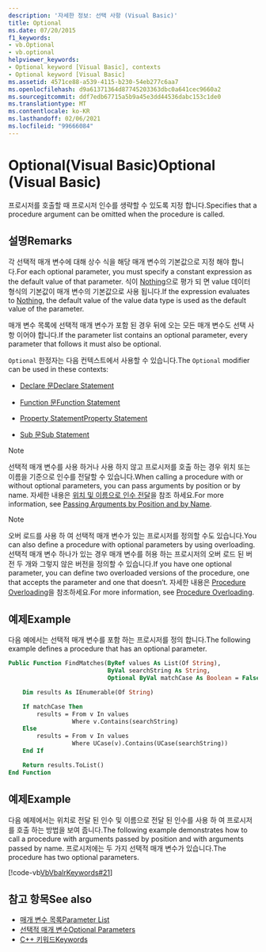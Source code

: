 ```yaml
---
description: '자세한 정보: 선택 사항 (Visual Basic)'
title: Optional
ms.date: 07/20/2015
f1_keywords:
- vb.Optional
- vb.optional
helpviewer_keywords:
- Optional keyword [Visual Basic], contexts
- Optional keyword [Visual Basic]
ms.assetid: 4571ce88-a539-4115-b230-54eb277c6aa7
ms.openlocfilehash: d9a61371364d87745203363dbc0a641cec9660a2
ms.sourcegitcommit: ddf7edb67715a5b9a45e3dd44536dabc153c1de0
ms.translationtype: MT
ms.contentlocale: ko-KR
ms.lasthandoff: 02/06/2021
ms.locfileid: "99666084"
---
```

# <a name="optional-visual-basic"></a><span data-ttu-id="0b5dd-103">Optional(Visual Basic)</span><span class="sxs-lookup"><span data-stu-id="0b5dd-103">Optional (Visual Basic)</span></span>

<span data-ttu-id="0b5dd-104">프로시저를 호출할 때 프로시저 인수를 생략할 수 있도록 지정 합니다.</span><span class="sxs-lookup"><span data-stu-id="0b5dd-104">Specifies that a procedure argument can be omitted when the procedure is called.</span></span>

## <a name="remarks"></a><span data-ttu-id="0b5dd-105">설명</span><span class="sxs-lookup"><span data-stu-id="0b5dd-105">Remarks</span></span>

<span data-ttu-id="0b5dd-106">각 선택적 매개 변수에 대해 상수 식을 해당 매개 변수의 기본값으로 지정 해야 합니다.</span><span class="sxs-lookup"><span data-stu-id="0b5dd-106">For each optional parameter, you must specify a constant expression as the default value of that parameter.</span></span> <span data-ttu-id="0b5dd-107">식이 [Nothing](../nothing.md)으로 평가 되 면 value 데이터 형식의 기본값이 매개 변수의 기본값으로 사용 됩니다.</span><span class="sxs-lookup"><span data-stu-id="0b5dd-107">If the expression evaluates to [Nothing](../nothing.md), the default value of the value data type is used as the default value of the parameter.</span></span>

<span data-ttu-id="0b5dd-108">매개 변수 목록에 선택적 매개 변수가 포함 된 경우 뒤에 오는 모든 매개 변수도 선택 사항 이어야 합니다.</span><span class="sxs-lookup"><span data-stu-id="0b5dd-108">If the parameter list contains an optional parameter, every parameter that follows it must also be optional.</span></span>

<span data-ttu-id="0b5dd-109">`Optional` 한정자는 다음 컨텍스트에서 사용할 수 있습니다.</span><span class="sxs-lookup"><span data-stu-id="0b5dd-109">The `Optional` modifier can be used in these contexts:</span></span>

- [<span data-ttu-id="0b5dd-110">Declare 문</span><span class="sxs-lookup"><span data-stu-id="0b5dd-110">Declare Statement</span></span>](../statements/declare-statement.md)

- [<span data-ttu-id="0b5dd-111">Function 문</span><span class="sxs-lookup"><span data-stu-id="0b5dd-111">Function Statement</span></span>](../statements/function-statement.md)

- [<span data-ttu-id="0b5dd-112">Property Statement</span><span class="sxs-lookup"><span data-stu-id="0b5dd-112">Property Statement</span></span>](../statements/property-statement.md)

- [<span data-ttu-id="0b5dd-113">Sub 문</span><span class="sxs-lookup"><span data-stu-id="0b5dd-113">Sub Statement</span></span>](../statements/sub-statement.md)

> [!NOTE]
> <span data-ttu-id="0b5dd-114">선택적 매개 변수를 사용 하거나 사용 하지 않고 프로시저를 호출 하는 경우 위치 또는 이름을 기준으로 인수를 전달할 수 있습니다.</span><span class="sxs-lookup"><span data-stu-id="0b5dd-114">When calling a procedure with or without optional parameters, you can pass arguments by position or by name.</span></span> <span data-ttu-id="0b5dd-115">자세한 내용은 [위치 및 이름으로 인수 전달](../../programming-guide/language-features/procedures/passing-arguments-by-position-and-by-name.md)을 참조 하세요.</span><span class="sxs-lookup"><span data-stu-id="0b5dd-115">For more information, see [Passing Arguments by Position and by Name](../../programming-guide/language-features/procedures/passing-arguments-by-position-and-by-name.md).</span></span>

> [!NOTE]
> <span data-ttu-id="0b5dd-116">오버 로드를 사용 하 여 선택적 매개 변수가 있는 프로시저를 정의할 수도 있습니다.</span><span class="sxs-lookup"><span data-stu-id="0b5dd-116">You can also define a procedure with optional parameters by using overloading.</span></span> <span data-ttu-id="0b5dd-117">선택적 매개 변수 하나가 있는 경우 매개 변수를 허용 하는 프로시저의 오버 로드 된 버전 두 개와 그렇지 않은 버전을 정의할 수 있습니다.</span><span class="sxs-lookup"><span data-stu-id="0b5dd-117">If you have one optional parameter, you can define two overloaded versions of the procedure, one that accepts the parameter and one that doesn’t.</span></span> <span data-ttu-id="0b5dd-118">자세한 내용은 [Procedure Overloading](../../programming-guide/language-features/procedures/procedure-overloading.md)을 참조하세요.</span><span class="sxs-lookup"><span data-stu-id="0b5dd-118">For more information, see [Procedure Overloading](../../programming-guide/language-features/procedures/procedure-overloading.md).</span></span>

## <a name="example"></a><span data-ttu-id="0b5dd-119">예제</span><span class="sxs-lookup"><span data-stu-id="0b5dd-119">Example</span></span>

<span data-ttu-id="0b5dd-120">다음 예에서는 선택적 매개 변수를 포함 하는 프로시저를 정의 합니다.</span><span class="sxs-lookup"><span data-stu-id="0b5dd-120">The following example defines a procedure that has an optional parameter.</span></span>

```vb
Public Function FindMatches(ByRef values As List(Of String),
                            ByVal searchString As String,
                            Optional ByVal matchCase As Boolean = False) As List(Of String)

    Dim results As IEnumerable(Of String)

    If matchCase Then
        results = From v In values
                  Where v.Contains(searchString)
    Else
        results = From v In values
                  Where UCase(v).Contains(UCase(searchString))
    End If

    Return results.ToList()
End Function
```

## <a name="example"></a><span data-ttu-id="0b5dd-121">예제</span><span class="sxs-lookup"><span data-stu-id="0b5dd-121">Example</span></span>

<span data-ttu-id="0b5dd-122">다음 예제에서는 위치로 전달 된 인수 및 이름으로 전달 된 인수를 사용 하 여 프로시저를 호출 하는 방법을 보여 줍니다.</span><span class="sxs-lookup"><span data-stu-id="0b5dd-122">The following example demonstrates how to call a procedure with arguments passed by position and with arguments passed by name.</span></span> <span data-ttu-id="0b5dd-123">프로시저에는 두 가지 선택적 매개 변수가 있습니다.</span><span class="sxs-lookup"><span data-stu-id="0b5dd-123">The procedure has two optional parameters.</span></span>

[!code-vb[VbVbalrKeywords#21](~/samples/snippets/visualbasic/VS_Snippets_VBCSharp/VbVbalrKeywords/VB/class8.vb#21)]

## <a name="see-also"></a><span data-ttu-id="0b5dd-124">참고 항목</span><span class="sxs-lookup"><span data-stu-id="0b5dd-124">See also</span></span>

- [<span data-ttu-id="0b5dd-125">매개 변수 목록</span><span class="sxs-lookup"><span data-stu-id="0b5dd-125">Parameter List</span></span>](../statements/parameter-list.md)
- [<span data-ttu-id="0b5dd-126">선택적 매개 변수</span><span class="sxs-lookup"><span data-stu-id="0b5dd-126">Optional Parameters</span></span>](../../programming-guide/language-features/procedures/optional-parameters.md)
- [<span data-ttu-id="0b5dd-127">C++ 키워드</span><span class="sxs-lookup"><span data-stu-id="0b5dd-127">Keywords</span></span>](../keywords/index.md)
